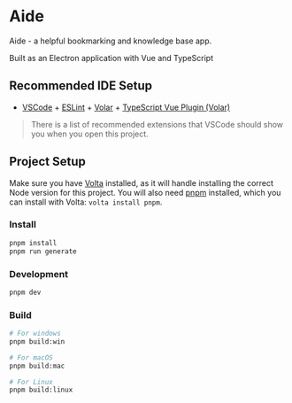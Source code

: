 # Aide

Aide - a helpful bookmarking and knowledge base app.

Built as an Electron application with Vue and TypeScript

## Recommended IDE Setup

- [VSCode](https://code.visualstudio.com/) + [ESLint](https://marketplace.visualstudio.com/items?itemName=dbaeumer.vscode-eslint) + [Volar](https://marketplace.visualstudio.com/items?itemName=Vue.volar) + [TypeScript Vue Plugin (Volar)](https://marketplace.visualstudio.com/items?itemName=Vue.vscode-typescript-vue-plugin)

> There is a list of recommended extensions that VSCode should show you when you open this project.

## Project Setup

Make sure you have [Volta](https://volta.sh) installed, as it will handle installing the correct Node version for this project. You will also need [pnpm](https://pnpm.io) installed, which you can install with Volta: `volta install pnpm`.

### Install

```bash
pnpm install
pnpm run generate
```

### Development

```bash
pnpm dev
```

### Build

```bash
# For windows
pnpm build:win

# For macOS
pnpm build:mac

# For Linux
pnpm build:linux
```

